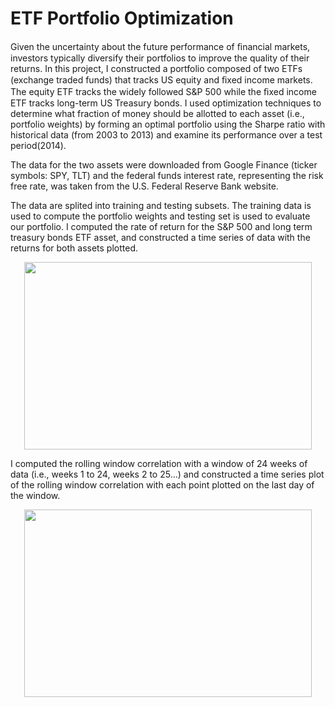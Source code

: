 # ETF Portfolio Optimization

Given the uncertainty about the future performance of ﬁnancial markets, investors typically diversify their portfolios to improve the quality of their returns. In this project, I constructed a portfolio composed of two ETFs (exchange traded funds) that tracks US equity and ﬁxed income markets. The equity ETF tracks the widely followed S&P 500 while the ﬁxed income ETF tracks long-term US Treasury bonds. I used optimization techniques to determine what fraction of money should be allotted to each asset (i.e., portfolio weights) by forming an optimal portfolio using the Sharpe ratio with historical data (from 2003 to 2013) and examine its performance over a test period(2014). 

The data for the two assets were downloaded from Google Finance (ticker symbols: SPY, TLT) and the federal funds interest rate, representing the risk free rate, was taken from the U.S. Federal Reserve Bank website.

The data are splited into training and testing subsets.  The training data is used to compute the portfolio weights and testing set is used to evaluate our portfolio. I computed the rate of return for the S&P 500 and long term treasury bonds ETF asset, and constructed a time series of data with the returns for both assets plotted.
   <p align="center">
  <img width="460" height="300" src="https://github.com/Bommi95/ETF-Portfolio-Optimization/blob/master/total%20returns.png">
</p>  
I computed the rolling window correlation with a window of 24 weeks of data (i.e., weeks 1 to 24, weeks 2 to 25...) and constructed a time series plot of the rolling window correlation with each point plotted on the last day of the window.
   <p align="center">
  <img width="460" height="300" src="https://github.com/Bommi95/ETF-Portfolio-Optimization/blob/master/rolling%20window%20cor.png">
</p>  

